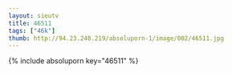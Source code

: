 ```yaml
--- 
layout: sieutv
title: 46511
tags: ["46k"]
thumb: http://94.23.248.219/absoluporn-1/image/002/46511.jpg
---
```

{% include absoluporn key="46511" %} 
